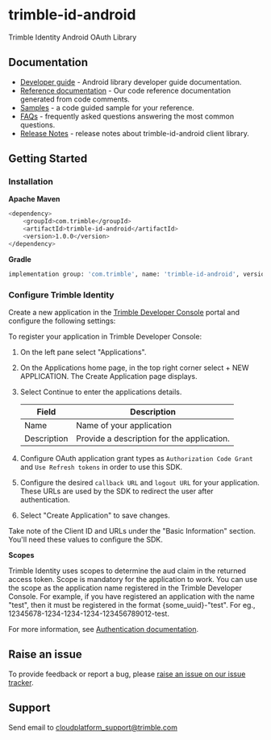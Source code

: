# trimble-id-android

Trimble Identity Android OAuth Library

## <a name="documentation">Documentation</a>

- [Developer guide](https://github.com/trimble-oss/trimble-id-sdk-docs-for-android/blob/main/docs/DeveloperGuide.md) - Android library developer guide documentation.
- [Reference documentation](https://github.com/trimble-oss/trimble-id-sdk-docs-for-android/blob/main/docs/references/index.md) - Our code reference documentation generated from code comments.
- [Samples](https://github.com/trimble-oss/trimble-id-sdk-docs-for-android/blob/main/samples) - a code guided sample for your reference.
- [FAQs](https://github.com/trimble-oss/trimble-id-sdk-docs-for-android/blob/main/docs/FAQ.md) - frequently asked questions answering the most common questions.
- [Release Notes](https://github.com/trimble-oss/trimble-id-sdk-docs-for-android/blob/main/release-notes/CHANGELOG.md) - release notes about trimble-id-android client library.

## <a name="getting-started">Getting Started</a>

### Installation

**Apache Maven**

```sh
<dependency>
    <groupId>com.trimble</groupId>
    <artifactId>trimble-id-android</artifactId>
    <version>1.0.0</version>
</dependency>
```

**Gradle**
```sh
implementation group: 'com.trimble', name: 'trimble-id-android', version: '1.0.0'
```

### Configure Trimble Identity

Create a new application in the [Trimble Developer Console](https://developer.console.trimble.com) portal and configure the following settings:

To register your application in Trimble Developer Console:

1. On the left pane select "Applications".

2. On the Applications home page, in the top right corner select + NEW APPLICATION. The Create Application page displays.

3. Select Continue to enter the applications details.

    | Field       | Description |
    | ----------- | ----------- |
    | Name        | Name of your application                    |
    | Description | Provide a description for the application.  |

4. Configure OAuth application grant types as `Authorization Code Grant` and `Use Refresh tokens` in order to use this SDK.

5. Configure the desired `callback URL` and `logout URL` for your application. These URLs are used by the SDK to redirect the user after authentication.

6. Select "Create Application" to save changes.

Take note of the Client ID and URLs under the "Basic Information" section. You'll need these values to configure the SDK.

**Scopes**

Trimble Identity uses scopes to determine the aud claim in the returned access token. Scope is mandatory for the application to work. You can use the scope as the application name registered in the Trimble Developer Console. For example, if you have registered an application with the name "test", then it must be registered in the format {some_uuid}-"test". For eg., 12345678-1234-1234-1234-123456789012-test.

For more information, see [Authentication documentation](https://developer.trimble.com/docs/authentication).

## Raise an issue

To provide feedback or report a bug, please [raise an issue on our issue tracker](https://github.com/trimble-oss/tcp-sdk-docs-for-android/issues).

## <a name="support">Support</a>

Send email to [cloudplatform_support@trimble.com](mailto:cloudplatform_support@trimble.com)
